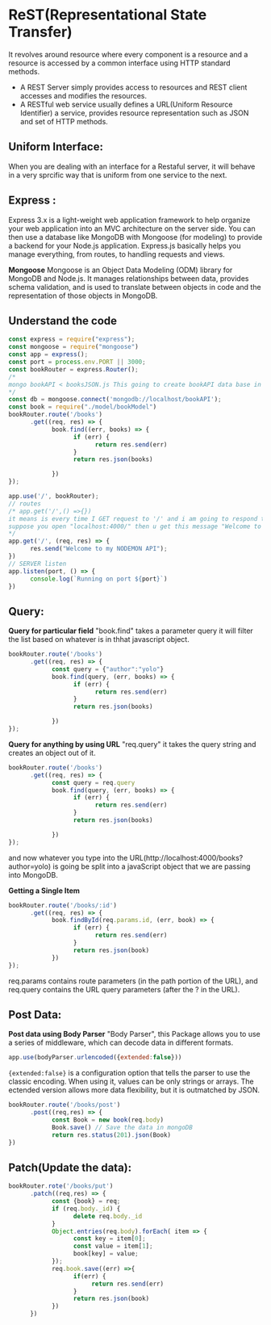 # ReST(Representational State Transfer)
It revolves around resource where every component is a resource and a resource is accessed by a common interface using HTTP standard methods.
*  A REST Server simply provides access to resources and REST client accesses and modifies the resources.
*  A RESTful web service usually defines a URL(Uniform Resource Identifier) a service, provides resource representation such as JSON and set of HTTP methods.

## Uniform Interface:
When you are dealing with an interface for a Restaful server, it will behave in a very sprcific way that is uniform from one service to the next.

## Express :
Express 3.x is a light-weight web application framework to help organize your web application into an MVC architecture on the server side. You can then use a database like MongoDB with Mongoose (for modeling) to provide a backend for your Node.js application. Express.js basically helps you manage everything, from routes, to handling requests and views.

**Mongoose** Mongoose is an Object Data Modeling (ODM) library for MongoDB and Node.js. It manages relationships between data, provides schema validation, and is used to translate between objects in code and the representation of those objects in MongoDB.
## Understand the code
```js
const express = require("express");
const mongoose = require("mongoose")
const app = express();
const port = process.env.PORT || 3000;
const bookRouter = express.Router();
/*
mongo bookAPI < booksJSON.js This going to create bookAPI data base in mongodb. 
*/
const db = mongoose.connect('mongodb://localhost/bookAPI');
const book = require("./model/bookModel")
bookRouter.route('/books')
      .get((req, res) => {
            book.find((err, books) => {
                  if (err) {
                        return res.send(err)
                  }
                  return res.json(books)

            })
});

app.use('/', bookRouter);
// routes
/* app.get('/',() =>{}) 
it means is every time I GET request to '/' and i am going to respond thorough a function and this function have two variables passed into it. One is req and another one is res.
suppose you open "localhost:4000/" then u get this message "Welcome to my NODEMON API"
*/ 
app.get('/', (req, res) => {
      res.send("Welcome to my NODEMON API");
})
// SERVER listen
app.listen(port, () => {
      console.log(`Running on port ${port}`)
})
```
## Query:

**Query for particular field**
"book.find" takes a parameter query it will filter the list based on whatever is in thhat javascript 
object. 
```js
bookRouter.route('/books')
      .get((req, res) => {
            const query = {"author":"yolo"}
            book.find(query, (err, books) => {
                  if (err) {
                        return res.send(err)
                  }
                  return res.json(books)

            })
});
```
**Query for anything by using URL**
"req.query" it takes the query string and creates an object out of it.  
```js
bookRouter.route('/books')
      .get((req, res) => {
            const query = req.query
            book.find(query, (err, books) => {
                  if (err) {
                        return res.send(err)
                  }
                  return res.json(books)

            })
});   
```
and now whatever you type into the URL(http://localhost:4000/books?author=yolo) is going be split into a javaScript object that we are passing into MongoDB.

**Getting a Single Item**
```js
bookRouter.route('/books/:id')
      .get((req, res) => {
            book.findById(req.params.id, (err, book) => {
                  if (err) {
                        return res.send(err)
                  }
                  return res.json(book)
            })
});
```
req.params contains route parameters (in the path portion of the URL), and req.query contains the URL query parameters (after the ? in the URL).

## Post Data:
**Post data using Body Parser**
"Body Parser", this Package allows you to use a series of middleware, which can decode data in different formats.
```js
app.use(bodyParser.urlencoded({extended:false}))
```
``{extended:false}`` is a configuration option that tells the parser to use the classic encoding. When using it, values can be only strings or arrays. The ectended version allows more data flexibility, but it is outmatched by JSON. 
```js
bookRouter.route('/books/post')
      .post((req,res) => {
            const Book = new book(req.body)
            Book.save() // Save the data in mongoDB
            return res.status(201).json(Book)
})
```
## Patch(Update the data):
```js
bookRouter.rote('/books/put')
      .patch((req,res) => {
            const {book} = req;
            if (req.body._id) {
                  delete req.body._id
            }
            Object.entries(req.body).forEach( item => {
                  const key = item[0];
                  const value = item[1];
                  book[key] = value;
            });
            req.book.save((err) =>{
                  if(err) {
                       return res.send(err)
                  }
                  return res.json(book)
            })
      })
```